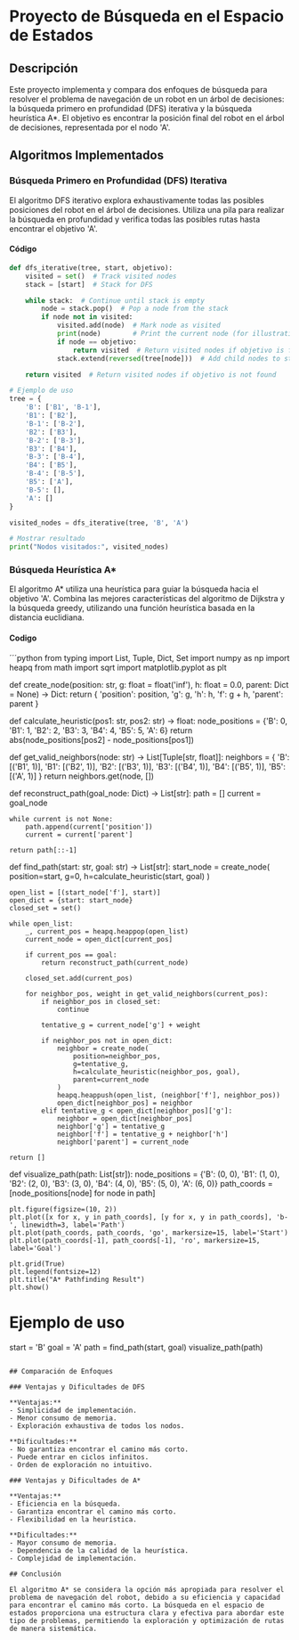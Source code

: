 # Proyecto de Búsqueda en el Espacio de Estados

## Descripción
Este proyecto implementa y compara dos enfoques de búsqueda para resolver el problema de navegación de un robot en un árbol de decisiones: la búsqueda primero en profundidad (DFS) iterativa y la búsqueda heurística A*. El objetivo es encontrar la posición final del robot en el árbol de decisiones, representada por el nodo 'A'.



## Algoritmos Implementados

### Búsqueda Primero en Profundidad (DFS) Iterativa
El algoritmo DFS iterativo explora exhaustivamente todas las posibles posiciones del robot en el árbol de decisiones. Utiliza una pila para realizar la búsqueda en profundidad y verifica todas las posibles rutas hasta encontrar el objetivo 'A'.

#### Código
```python
def dfs_iterative(tree, start, objetivo):
    visited = set()  # Track visited nodes
    stack = [start]  # Stack for DFS

    while stack:  # Continue until stack is empty
        node = stack.pop()  # Pop a node from the stack
        if node not in visited:
            visited.add(node)  # Mark node as visited
            print(node)        # Print the current node (for illustration)
            if node == objetivo:
                return visited  # Return visited nodes if objetivo is found
            stack.extend(reversed(tree[node]))  # Add child nodes to stack

    return visited  # Return visited nodes if objetivo is not found

# Ejemplo de uso
tree = {
    'B': ['B1', 'B-1'],
    'B1': ['B2'],
    'B-1': ['B-2'],
    'B2': ['B3'],
    'B-2': ['B-3'],
    'B3': ['B4'],
    'B-3': ['B-4'],
    'B4': ['B5'],
    'B-4': ['B-5'],
    'B5': ['A'],
    'B-5': [],
    'A': []
}

visited_nodes = dfs_iterative(tree, 'B', 'A')

# Mostrar resultado
print("Nodos visitados:", visited_nodes)
```



### Búsqueda Heurística A*
El algoritmo A* utiliza una heurística para guiar la búsqueda hacia el objetivo 'A'. Combina las mejores características del algoritmo de Dijkstra y la búsqueda greedy, utilizando una función heurística basada en la distancia euclidiana.

#### Codigo

´´´python
from typing import List, Tuple, Dict, Set
import numpy as np
import heapq
from math import sqrt
import matplotlib.pyplot as plt

def create_node(position: str, g: float = float('inf'), 
                h: float = 0.0, parent: Dict = None) -> Dict:
    return {
        'position': position,
        'g': g,
        'h': h,
        'f': g + h,
        'parent': parent
    }

def calculate_heuristic(pos1: str, pos2: str) -> float:
    node_positions = {'B': 0, 'B1': 1, 'B2': 2, 'B3': 3, 'B4': 4, 'B5': 5, 'A': 6}
    return abs(node_positions[pos2] - node_positions[pos1])

def get_valid_neighbors(node: str) -> List[Tuple[str, float]]:
    neighbors = {
        'B': [('B1', 1)],
        'B1': [('B2', 1)],
        'B2': [('B3', 1)],
        'B3': [('B4', 1)],
        'B4': [('B5', 1)],
        'B5': [('A', 1)]
    }
    return neighbors.get(node, [])

def reconstruct_path(goal_node: Dict) -> List[str]:
    path = []
    current = goal_node
    
    while current is not None:
        path.append(current['position'])
        current = current['parent']
        
    return path[::-1]

def find_path(start: str, goal: str) -> List[str]:
    start_node = create_node(
        position=start,
        g=0,
        h=calculate_heuristic(start, goal)
    )
    
    open_list = [(start_node['f'], start)]
    open_dict = {start: start_node}
    closed_set = set()
    
    while open_list:
        _, current_pos = heapq.heappop(open_list)
        current_node = open_dict[current_pos]
        
        if current_pos == goal:
            return reconstruct_path(current_node)
            
        closed_set.add(current_pos)
        
        for neighbor_pos, weight in get_valid_neighbors(current_pos):
            if neighbor_pos in closed_set:
                continue
                
            tentative_g = current_node['g'] + weight
            
            if neighbor_pos not in open_dict:
                neighbor = create_node(
                    position=neighbor_pos,
                    g=tentative_g,
                    h=calculate_heuristic(neighbor_pos, goal),
                    parent=current_node
                )
                heapq.heappush(open_list, (neighbor['f'], neighbor_pos))
                open_dict[neighbor_pos] = neighbor
            elif tentative_g < open_dict[neighbor_pos]['g']:
                neighbor = open_dict[neighbor_pos]
                neighbor['g'] = tentative_g
                neighbor['f'] = tentative_g + neighbor['h']
                neighbor['parent'] = current_node
    
    return []

def visualize_path(path: List[str]):
    node_positions = {'B': (0, 0), 'B1': (1, 0), 'B2': (2, 0), 'B3': (3, 0), 'B4': (4, 0), 'B5': (5, 0), 'A': (6, 0)}
    path_coords = [node_positions[node] for node in path]
    
    plt.figure(figsize=(10, 2))
    plt.plot([x for x, y in path_coords], [y for x, y in path_coords], 'b-', linewidth=3, label='Path')
    plt.plot(path_coords, path_coords, 'go', markersize=15, label='Start')
    plt.plot(path_coords[-1], path_coords[-1], 'ro', markersize=15, label='Goal')
    
    plt.grid(True)
    plt.legend(fontsize=12)
    plt.title("A* Pathfinding Result")
    plt.show()

# Ejemplo de uso 
start = 'B'
goal = 'A'
path = find_path(start, goal)
visualize_path(path)

```

## Comparación de Enfoques

### Ventajas y Dificultades de DFS

**Ventajas:**
- Simplicidad de implementación.
- Menor consumo de memoria.
- Exploración exhaustiva de todos los nodos.

**Dificultades:**
- No garantiza encontrar el camino más corto.
- Puede entrar en ciclos infinitos.
- Orden de exploración no intuitivo.

### Ventajas y Dificultades de A*

**Ventajas:**
- Eficiencia en la búsqueda.
- Garantiza encontrar el camino más corto.
- Flexibilidad en la heurística.

**Dificultades:**
- Mayor consumo de memoria.
- Dependencia de la calidad de la heurística.
- Complejidad de implementación.

## Conclusión

El algoritmo A* se considera la opción más apropiada para resolver el problema de navegación del robot, debido a su eficiencia y capacidad para encontrar el camino más corto. La búsqueda en el espacio de estados proporciona una estructura clara y efectiva para abordar este tipo de problemas, permitiendo la exploración y optimización de rutas de manera sistemática.
